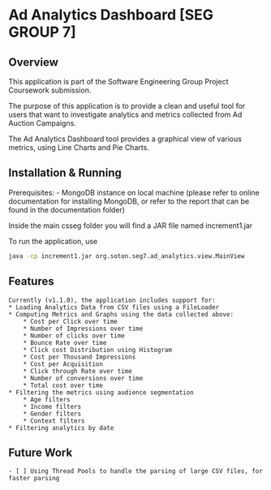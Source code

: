 # Ad Analytics Dashboard [SEG GROUP 7]

## Overview

This application is part of the Software Engineering Group Project Coursework submission.

The purpose of this application is to provide a clean and useful tool for users that want to
investigate analytics and metrics collected from Ad Auction Campaigns.

The Ad Analytics Dashboard tool provides a graphical view of various metrics, using Line Charts
and Pie Charts.

## Installation & Running

Prerequisites:
    - MongoDB instance on local machine
    (please refer to online documentation for installing MongoDB,
    or refer to the report that can be found in the documentation folder)

Inside the main csseg folder you will find a JAR file named increment1.jar

To run the application, use
```bash
java -cp increment1.jar org.soton.seg7.ad_analytics.view.MainView
```
## Features

    Currently (v1.1.0), the application includes support for:
    * Loading Analytics Data from CSV files using a FileLoader
    * Computing Metrics and Graphs using the data collected above:
        * Cost per Click over time
        * Number of Impressions over time
        * Number of clicks over time
        * Bounce Rate over time
        * Click cost Distribution using Histogram
        * Cost per Thousand Impressions
        * Cost per Acquisition
        * Click through Rate over time
        * Number of conversions over time
        * Total cost over time
    * Filtering the metrics using audience segmentation
        * Age filters
        * Income filters
        * Gender filters
        * Context filters
    * Filtering analytics by date


## Future Work
    - [ ] Using Thread Pools to handle the parsing of large CSV files, for faster parsing
